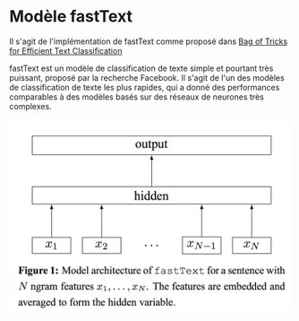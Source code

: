# Modèle fastText
Il s'agit de l'implémentation de fastText comme proposé dans [Bag of Tricks for Efficient Text Classification](https://arxiv.org/abs/1607.01759)

fastText est un modèle de classification de texte simple et pourtant très puissant, proposé par la recherche Facebook. Il s'agit de l'un des modèles de classification de texte les plus rapides, qui a donné des performances comparables à des modèles basés sur des réseaux de neurones très complexes.

![TextRNN Architecture](data/fasttext.png)